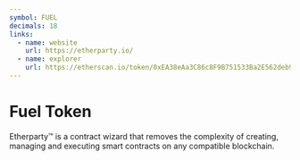 ```yaml
---
symbol: FUEL
decimals: 18
links:
  - name: website
    url: https://etherparty.io/
  - name: explorer
    url: https://etherscan.io/token/0xEA38eAa3C86c8F9B751533Ba2E562deb9acDED40
---
```


# Fuel Token

Etherparty™ is a contract wizard that removes the complexity of creating, managing and executing smart contracts on any compatible blockchain.
